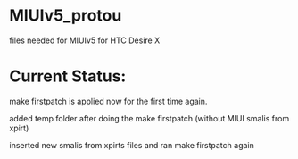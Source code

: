 MIUIv5_protou
=============

files needed for MIUIv5 for HTC Desire X

Current Status:
==============

make firstpatch is applied now for the first time again.

added temp folder after doing the make firstpatch (without MIUI smalis from xpirt)

inserted new smalis from xpirts files and ran make firstpatch again
